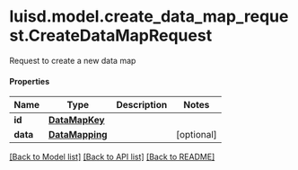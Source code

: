 # luisd.model.create_data_map_request.CreateDataMapRequest

Request to create a new data map

#### Properties
Name | Type | Description | Notes
------------ | ------------- | ------------- | -------------
**id** | [**DataMapKey**](DataMapKey.md) |  | 
**data** | [**DataMapping**](DataMapping.md) |  | [optional] 

[[Back to Model list]](../../README.md#documentation-for-models) [[Back to API list]](../../README.md#documentation-for-api-endpoints) [[Back to README]](../../README.md)


